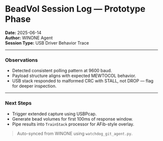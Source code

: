 # BeadVol Session Log — Prototype Phase

**Date:** 2025-06-14  
**Author:** WINONE Agent  
**Session Type:** USB Driver Behavior Trace

---

### Observations

- Detected consistent polling pattern at 9600 baud.
- Payload structure aligns with expected MEWTOCOL behavior.
- USB stack responded to malformed CRC with STALL, not DROP — flag for deeper inspection.

---

### Next Steps

- Trigger extended capture using USBPcap.
- Generate bead volumes for first 100ms of response window.
- Pipe results into `TrainStack` processor for AFib-style overlay.

> Auto-synced from WINONE using `watchdog_git_agent.py`.
